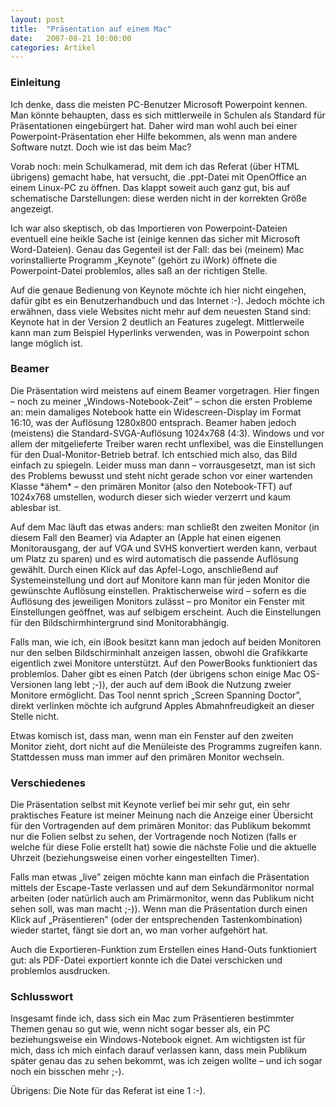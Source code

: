 ```yaml
---
layout: post
title:  "Präsentation auf einem Mac"
date:   2007-08-21 10:00:00
categories: Artikel
---
```




<h3>Einleitung</h3>

<p>
Ich denke, dass die meisten PC-Benutzer Microsoft Powerpoint kennen. Man könnte
behaupten, dass es sich mittlerweile in Schulen als Standard für Präsentationen
eingebürgert hat. Daher wird man wohl auch bei einer Powerpoint-Präsentation
eher Hilfe bekommen, als wenn man andere Software nutzt. Doch wie ist das beim
Mac?
</p>

<p>
Vorab noch: mein Schulkamerad, mit dem ich das Referat (über HTML übrigens)
gemacht habe, hat versucht, die .ppt-Datei mit OpenOffice an einem Linux-PC zu
öffnen. Das klappt soweit auch ganz gut, bis auf schematische Darstellungen:
diese werden nicht in der korrekten Größe angezeigt.
</p>

<p>
Ich war also skeptisch, ob das Importieren von Powerpoint-Dateien eventuell
eine heikle Sache ist (einige kennen das sicher mit Microsoft Word-Dateien).
Genau das Gegenteil ist der Fall: das bei (meinem) Mac vorinstallierte Programm
„Keynote” (gehört zu iWork) öffnete die Powerpoint-Datei problemlos, alles saß
an der richtigen Stelle.
</p>

<p>
Auf die genaue Bedienung von Keynote möchte ich hier nicht eingehen, dafür gibt
es ein Benutzerhandbuch und das Internet :-). Jedoch möchte ich erwähnen, dass
viele Websites nicht mehr auf dem neuesten Stand sind: Keynote hat in der
Version 2 deutlich an Features zugelegt. Mittlerweile kann man zum Beispiel
Hyperlinks verwenden, was in Powerpoint schon lange möglich ist.
</p>

<h3>Beamer</h3>

<p>
Die Präsentation wird meistens auf einem Beamer vorgetragen. Hier fingen – noch
zu meiner „Windows-Notebook-Zeit” – schon die ersten Probleme an: mein
damaliges Notebook hatte ein Widescreen-Display im Format 16:10, was der
Auflösung 1280x800 entsprach. Beamer haben jedoch (meistens) die
Standard-SVGA-Auflösung 1024x768 (4:3). Windows und vor allem der mitgelieferte
Treiber waren recht unflexibel, was die Einstellungen für den
Dual-Monitor-Betrieb betraf. Ich entschied mich also, das Bild einfach zu
spiegeln. Leider muss man dann – vorrausgesetzt, man ist sich des Problems
bewusst und steht nicht gerade schon vor einer wartenden Klasse *ähem* – den
primären Monitor (also den Notebook-TFT) auf 1024x768 umstellen, wodurch dieser
sich wieder verzerrt und kaum ablesbar ist.
</p>

<p>
Auf dem Mac läuft das etwas anders: man schließt den zweiten Monitor (in diesem
Fall den Beamer) via Adapter an (Apple hat einen eigenen Monitorausgang, der
auf VGA und SVHS konvertiert werden kann, verbaut um Platz zu sparen) und es
wird automatisch die passende Auflösung gewählt. Durch einen Klick auf das
Apfel-Logo, anschließend auf Systemeinstellung und dort auf Monitore kann man
für jeden Monitor die gewünschte Auflösung einstellen. Praktischerweise wird –
sofern es die Auflösung des jeweiligen Monitors zulässt – pro Monitor ein
Fenster mit Einstellungen geöffnet, was auf selbigem erscheint. Auch die
Einstellungen für den Bildschirmhintergrund sind Monitorabhängig.
</p>

<p>
Falls man, wie ich, ein iBook besitzt kann man jedoch auf beiden Monitoren nur
den selben Bildschirminhalt anzeigen lassen, obwohl die Grafikkarte eigentlich
zwei Monitore unterstützt. Auf den PowerBooks funktioniert das problemlos.
Daher gibt es einen Patch (der übrigens schon einige Mac OS-Versionen lang lebt
;-)), der auch auf dem iBook die Nutzung zweier Monitore ermöglicht. Das Tool
nennt sprich „Screen Spanning Doctor”, direkt verlinken möchte ich aufgrund
Apples Abmahnfreudigkeit an dieser Stelle nicht.
</p>

<p>
Etwas komisch ist, dass man, wenn man ein Fenster auf den zweiten Monitor
zieht, dort nicht auf die Menüleiste des Programms zugreifen kann. Stattdessen
muss man immer auf den primären Monitor wechseln.
</p>

<h3>Verschiedenes</h3>

<p>
Die Präsentation selbst mit Keynote verlief bei mir sehr gut, ein sehr
praktisches Feature ist meiner Meinung nach die Anzeige einer Übersicht für den
Vortragenden auf dem primären Monitor: das Publikum bekommt nur die Folien
selbst zu sehen, der Vortragende noch Notizen (falls er welche für diese Folie
erstellt hat) sowie die nächste Folie und die aktuelle Uhrzeit (beziehungsweise
einen vorher eingestellten Timer).
</p>

<p>
Falls man etwas „live” zeigen möchte kann man einfach die Präsentation mittels
der Escape-Taste verlassen und auf dem Sekundärmonitor normal arbeiten (oder
natürlich auch am Primärmonitor, wenn das Publikum nicht sehen soll, was man
macht ;-)). Wenn man die Präsentation durch einen Klick auf „Präsentieren”
(oder der entsprechenden Tastenkombination) wieder startet, fängt sie dort an,
wo man vorher aufgehört hat.
</p>

<p>
Auch die Exportieren-Funktion zum Erstellen eines Hand-Outs funktioniert gut:
als PDF-Datei exportiert konnte ich die Datei verschicken und problemlos
ausdrucken.
</p>

<h3>Schlusswort</h3>

<p>
Insgesamt finde ich, dass sich ein Mac zum Präsentieren bestimmter Themen genau
so gut wie, wenn nicht sogar besser als, ein PC beziehungsweise ein
Windows-Notebook eignet. Am wichtigsten ist für mich, dass ich mich einfach
darauf verlassen kann, dass mein Publikum später genau das zu sehen bekommt,
was ich zeigen wollte – und ich sogar noch ein bisschen mehr ;-).
</p>

<p>
Übrigens: Die Note für das Referat ist eine 1 :-).
</p>
